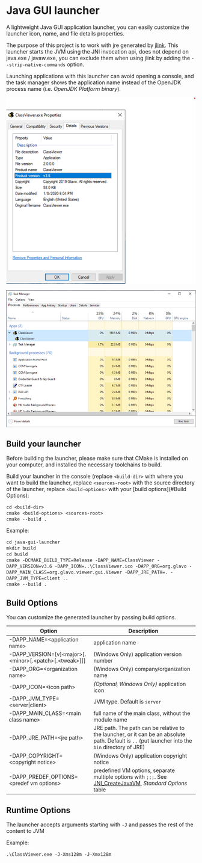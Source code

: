# Java GUI launcher

A lightweight Java GUI application launcher, you can easily customize the launcher icon, name, and file details properties.

The purpose of this project is to work with jre generated by [jlink](https://docs.oracle.com/en/java/javase/11/tools/jlink.html).
This launcher starts the JVM using the JNI invocation api, does not depend on java.exe / javaw.exe, you can exclude them when using jlink by adding the `--strip-native-commands` option.

Launching applications with this launcher can avoid opening a console, and the task manager shows the application name instead of the OpenJDK process name (i.e. *OpenJDK Platform binary*).

![a launcher file details properties](Screenshot-001.png)

![Task Manager](Screenshot-002.png)

## Build your launcher 

Before building the launcher, please make sure that CMake is installed on your computer, 
and installed the necessary toolchains to build.

Build your launcher in the console (replace `<build-dir>` with where you want to build the launcher, 
replace `<sources-root>` with the source directory of the launcher, replace `<build-options>` with your [build options](#Build Options): 

```batch
cd <build-dir>
cmake <build-options> <sources-root>
cmake --build .
```

Example: 

```
cd java-gui-launcher
mkdir build
cd build
cmake -DCMAKE_BUILD_TYPE=Release -DAPP_NAME=ClassViewer -DAPP_VERSION=v3.6 -DAPP_ICON=..\ClassViewer.ico -DAPP_ORG=org.glavo -DAPP_MAIN_CLASS=org.glavo.viewer.gui.Viewer -DAPP_JRE_PATH=. -DAPP_JVM_TYPE=client ..
cmake --build .
```



## Build Options

You can customize the generated launcher by passing build options.

|  Option  |  Description  |
| -------- | ------------ |
| -DAPP_NAME=\<application name\> |  application name |
| -DAPP_VERSION=[v]\<major\>[.\<minor\>[.\<patch\>[.\<tweak\>]]] | (Windows Only) application version number|
| -DAPP_ORG=\<organization name\> | (Windows Only)  company/organization name                                    |
| -DAPP_ICON=\<icon path\> | *(Optional, Windows Only)* application icon |
| -DAPP_JVM_TYPE=\<server\|client\> | JVM type. Default is `server` |
| -DAPP_MAIN_CLASS=\<main class name\> | full name of the main class, without the module name |
| -DAPP_JRE_PATH=\<jre path\> | JRE path. The path can be relative to the launcher, or it can be an absolute path. Default is `..` (put launcher into the `bin` directory of JRE) |
| -DAPP_COPYRIGHT=\<copyright notice\> | (Windows Only) application copyright notice |
| -DAPP_PREDEF_OPTIONS=\<predef vm options\> | predefined VM options, separate multiple options with `;;;`. See [JNI_CreateJavaVM](https://docs.oracle.com/en/java/javase/11/docs/specs/jni/invocation.html#jni_createjavavm), *Standard Options* table |

## Runtime Options
The launcher accepts arguments starting with `-J` and passes the rest of the content to JVM

Example: 
```
.\ClassViewer.exe -J-Xms128m -J-Xmx128m
```
